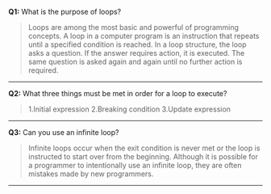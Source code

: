 
**Q1:** What is the purpose of loops?

> Loops are among the most basic and powerful of programming concepts. A loop in a computer program is an instruction that repeats until a specified condition is reached. In a loop structure, the loop asks a question. If the answer requires action, it is executed. The same question is asked again and again until no further action is required.

---

**Q2:** What three  things must be met in order for a loop to execute?

> 1.Initial expression
  2.Breaking condition
  3.Update expression
 
---

**Q3:** Can you use an infinite loop?

> Infinite loops occur when the exit condition is never met or the loop is instructed to start over from the beginning. Although it is possible for a programmer to intentionally use an infinite loop, they are often mistakes made by new programmers.
---

